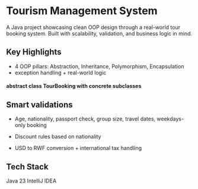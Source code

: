 # Tourism Management System
A Java project showcasing clean OOP design through a real-world tour booking system. Built with scalability, validation, and business logic in mind.

## Key Highlights
- 4 OOP pillars: Abstraction, Inheritance, Polymorphism, Encapsulation
- exception handling + real-world logic

#### abstract class TourBooking with concrete subclasses

## Smart validations

- Age, nationality, passport check, group size, travel dates, weekdays-only booking

- Discount rules based on nationality

- USD to RWF conversion + international tax handling

## Tech Stack
Java 23
IntelliJ IDEA





